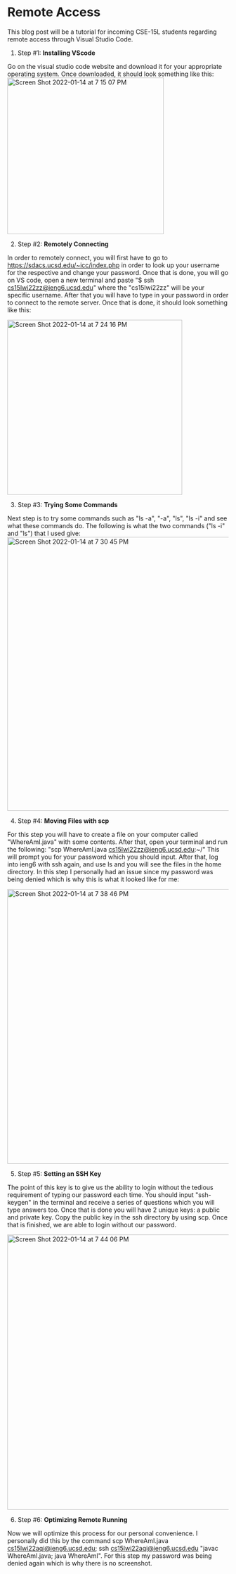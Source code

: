 # Remote Access

This blog post will be a tutorial for incoming CSE-15L students regarding remote access through Visual Studio Code. 

1. Step #1: **Installing VScode**

Go on the visual studio code website and download it for your appropriate operating system. Once downloaded, it should look something like this:
<img width="356" alt="Screen Shot 2022-01-14 at 7 15 07 PM" src="https://user-images.githubusercontent.com/97698918/149607977-8c6ff7c8-3740-4ee9-b8f9-fef48f6e9aeb.png">

2. Step #2: **Remotely Connecting**

In order to remotely connect, you will first have to go to https://sdacs.ucsd.edu/~icc/index.php in order to look up your username for the respective
and change your password. Once that is done, you will go on VS code, open a new terminal and paste "$ ssh cs15lwi22zz@ieng6.ucsd.edu" where
the "cs15lwi22zz" will be your specific username. After that you will have to type in your password in order to connect to the remote server.
Once that is done, it should look something like this:

<img width="398" alt="Screen Shot 2022-01-14 at 7 24 16 PM" src="https://user-images.githubusercontent.com/97698918/149607982-7a757df7-eaa8-4fd1-9727-f0fa228a5617.png">

3. Step #3: **Trying Some Commands**

Next step is to try some commands such as "ls -a", "-a", "ls", "ls -i" and see what these commands do. The following is what the two commands ("ls -i" and "ls") that I used give:
<img width="623" alt="Screen Shot 2022-01-14 at 7 30 45 PM" src="https://user-images.githubusercontent.com/97698918/149607992-357c88e1-1b17-4301-99b0-a162e39f5f7f.png">

4. Step #4: **Moving Files with scp**

For this step you will have to create a file on your computer called "WhereAmI.java" with some contents. After that, open your terminal and run the following:
"scp WhereAmI.java cs15lwi22zz@ieng6.ucsd.edu:~/" This will prompt you for your password which you should input. After that, log into ieng6 with ssh again, and use ls and you will see the files in the home directory. In this step I personally had an issue since my password was being denied which is why this is what it looked like for me:

<img width="625" alt="Screen Shot 2022-01-14 at 7 38 46 PM" src="https://user-images.githubusercontent.com/97698918/149608002-07b62211-2d6b-44a4-ba20-cd6211cdcfe3.png">

5. Step #5: **Setting an SSH Key**

The point of this key is to give us the ability to login without the tedious requirement of typing our password each time. You should input "ssh-keygen" in the terminal and receive a series of questions which you will type answers too. Once that is done you will have 2 unique keys: a public and private key. Copy the public key in the ssh directory by using scp. Once that is finished, we are able to login without our password. 

<img width="626" alt="Screen Shot 2022-01-14 at 7 44 06 PM" src="https://user-images.githubusercontent.com/97698918/149608003-97c3e74b-4e12-4743-9083-0edc1e6d05dc.png">

6. Step #6: **Optimizing Remote Running**

Now we will optimize this process for our personal convenience. I personally did this by the command scp WhereAmI.java cs15lwi22aqi@ieng6.ucsd.edu; ssh cs15lwi22aqi@ieng6.ucsd.edu "javac WhereAmI.java; java WhereAmI". For this step my password was being denied again which is why there is no screenshot. 




